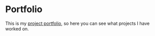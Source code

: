 ﻿# Portfolio

This is my [project portfolio](https://ketteiprot.github.io/portfolio/), so here you can see what projects I have worked on.
